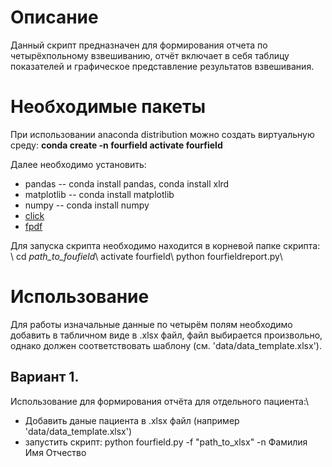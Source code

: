# Описание
Данный скрипт предназначен для формирования отчета по четырёхпольному взвешиванию, отчёт включает в себя
таблицу показателей и графическое представление результатов взвешивания.
# Необходимые пакеты
При использовании anaconda distribution можно создать виртуальную среду:
 **conda create -n fourfield
 activate fourfield**

Далее необходимо установить:

- pandas  --  conda install pandas, conda install xlrd
- matplotlib -- conda install matplotlib
- numpy  --  conda install numpy
- [click](https://pypi.org/project/click/)
- [fpdf](https://pypi.org/project/fpdf/)

Для запуска скрипта необходимо находится в корневой папке скрипта: \\
 cd *path_to_foufield*\\
 activate fourfield\\
 python fourfieldreport.py\\

# Использование
Для работы изначальные данные по четырём полям необходимо добавить в табличном виде в .xlsx файл,
файл выбирается произвольно, однако должен соответствовать шаблону (см. 'data/data_template.xlsx').
## Вариант 1.
Использование для формирования отчёта для отдельного пациента:\\
- Добавить даные пациента в .xlsx файл (например 'data/data_template.xlsx')
- запустить скрипт: python fourfield.py -f "path_to_xlsx" -n Фамилия Имя Отчество
    
